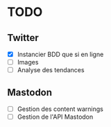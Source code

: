 # TODO

## Twitter

- [x] Instancier BDD que si en ligne
- [ ] Images
- [ ] Analyse des tendances

## Mastodon

- [ ] Gestion des content warnings
- [ ] Gestion de l'API Mastodon
